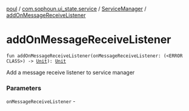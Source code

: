 [poul](../../index.md) / [com.sophoun.ui_state.service](../index.md) / [ServiceManager](index.md) / [addOnMessageReceiveListener](./add-on-message-receive-listener.md)

# addOnMessageReceiveListener

`fun addOnMessageReceiveListener(onMessageReceiveListener: (<ERROR CLASS>) -> `[`Unit`](https://kotlinlang.org/api/latest/jvm/stdlib/kotlin/-unit/index.html)`): `[`Unit`](https://kotlinlang.org/api/latest/jvm/stdlib/kotlin/-unit/index.html)

Add a message receive listener to service manager

### Parameters

`onMessageReceiveListener` - 